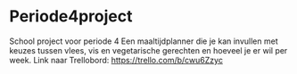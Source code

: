 # Periode4project
School project voor periode 4
Een maaltijdplanner die je kan invullen met keuzes tussen vlees, vis en vegetarische gerechten en hoeveel je er wil per week.
Link naar Trellobord: https://trello.com/b/cwu6Zzyc
